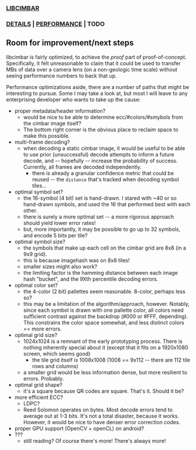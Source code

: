 ### [LIBCIMBAR](https://github.com/sz3/libcimbar)
### [DETAILS](DETAILS.md) | [PERFORMANCE](PERFORMANCE.md) | TODO

## Room for improvement/next steps

libcimbar is fairly optimized, to achieve the *proof* part of proof-of-concept. Specifically, it felt unreasonable to claim that it could be used to transfer MBs of data over a camera lens (on a non-geologic time scale) without seeing performance numbers to back that up.

Performance optimizations aside, there are a number of paths that might be interesting to pursue. Some I may take a look at, but most I will leave to any enterprising developer who wants to take up the cause:

* proper metadata/header information?
	* would be nice to be able to determine ecc/#colors/#smybols from the cimbar image itself?
	* The bottom right corner is the obvious place to reclaim space to make this possible.
* multi-frame decoding?
	* when decoding a static cimbar image, it would be useful to be able to use prior (unsuccessful) decode attempts to inform a future decode, and -- hopefully -- increase the probability of success. Currently, all frames are decoded independently.
		* there is already a granular confidence metric that could be reused -- the `distance` that's tracked when decoding symbol tiles...
* optimal symbol set?
	* the 16-symbol (4 bit) set is hand-drawn. I stared with ~40 or so hand-drawn symbols, and used the 16 that performed best with each other.
	* there is surely a more optimal set -- a more rigorous approach should yield lower error rates!
	* but, more importantly, it may be possible to go up to 32 symbols, and encode 5 bits per tile?
* optimal symbol size?
	* the symbols that make up each cell on the cimbar grid are 8x8 (in a 9x9 grid).
	* this is because imagehash was on 8x8 tiles!
	* smaller sizes might also work?
	* the limiting factor is the hamming distance between each image hash "bucket", and the 9Xth percentile decoding errors.
* optimal color set?
	* the 4-color (2 bit) pallettes seem reasonable. 8-color, perhaps less so?
	* this may be a limitation of the algorithm/approach, however. Notably, since each symbol is drawn with one pallette color, all colors need sufficient contrast against the backdrop (#000 or #FFF, depending). This constrains the color space somewhat, and less distinct colors == more errors.
* optimal grid size?
	* 1024x1024 is a remnant of the early prototyping process. There is nothing inherently special about it (except that it fits on a 1920x1080 screen, which seems good)
		* the tile grid itself is 1008x1008 (1008 == 9x112 -- there are 112 tile rows and columns)
	* a smaller grid would be less information dense, but more resilient to errors. Probably.
* optimal grid shape?
	* it's a square because QR codes are square. That's it. Should it be?
* more efficient ECC?
	* LDPC?
	* Reed Solomon operates on bytes. Most decode errors tend to average out at 1-3 bits. It's not a total disaster, because it works. However, it would be nice to have denser error correction codes.
* proper GPU support (OpenCV + openCL) on android?
* ???
	* still reading? Of course there's more! There's always more!


